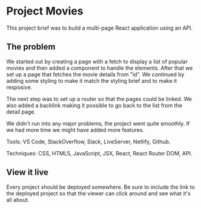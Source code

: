 # Project Movies

This project brief was to build a multi-page React application using an API.

## The problem

We started out by creating a page with a fetch to display a list of popular movies and then added a component to handle the elements. After that we set up a page that fetches the movie details from "id". We continued by adding some styling to make it match the styling brief and to make it resposive. 

The next step was to set up a router so that the pages could be linked. We also added a backlink making it possible to go back to the list from the detail page. 

We didn't run into any major problems, the project went quite smoothly. If we had more time we might have added more features. 

Tools: VS Code, StackOverflow, Slack, LiveServer, Netlify, Github.

Techniques: CSS, HTML5, JavaScript, JSX, React, React Router DOM, API.

## View it live

Every project should be deployed somewhere. Be sure to include the link to the deployed project so that the viewer can click around and see what it's all about.
